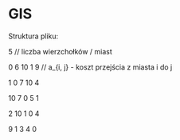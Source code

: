 # GIS

Struktura pliku:

5 // liczba wierzchołków / miast

0 6 10 1 9 // a_{i, j}  - koszt przejścia z miasta i do j

1 0 7 10 4

10 7 0 5 1

2 10 1 0 4

9 1 3 4 0
